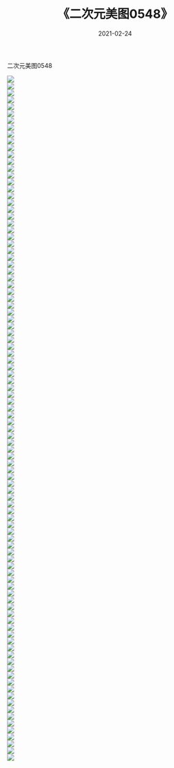 ﻿---
layout: post
title:  《二次元美图0548》
date:   2021-02-24
img: http://imgx.orgx.ga/二次元/2021/二次元美图0548/000.jpg
categories: [美女, 清纯, 唯美]
---

二次元美图0548

 ![](http://imgx.orgx.ga/二次元/2021/二次元美图0548/001.jpg) <br>![](http://imgx.orgx.ga/二次元/2021/二次元美图0548/002.jpg) <br>![](http://imgx.orgx.ga/二次元/2021/二次元美图0548/003.jpg) <br>![](http://imgx.orgx.ga/二次元/2021/二次元美图0548/004.jpg) <br>![](http://imgx.orgx.ga/二次元/2021/二次元美图0548/005.jpg) <br>![](http://imgx.orgx.ga/二次元/2021/二次元美图0548/006.jpg) <br>![](http://imgx.orgx.ga/二次元/2021/二次元美图0548/007.jpg) <br>![](http://imgx.orgx.ga/二次元/2021/二次元美图0548/008.jpg) <br>![](http://imgx.orgx.ga/二次元/2021/二次元美图0548/009.jpg) <br>![](http://imgx.orgx.ga/二次元/2021/二次元美图0548/010.jpg) <br>![](http://imgx.orgx.ga/二次元/2021/二次元美图0548/011.jpg) <br>![](http://imgx.orgx.ga/二次元/2021/二次元美图0548/012.jpg) <br>![](http://imgx.orgx.ga/二次元/2021/二次元美图0548/013.jpg) <br>![](http://imgx.orgx.ga/二次元/2021/二次元美图0548/014.jpg) <br>![](http://imgx.orgx.ga/二次元/2021/二次元美图0548/015.jpg) <br>![](http://imgx.orgx.ga/二次元/2021/二次元美图0548/016.jpg) <br>![](http://imgx.orgx.ga/二次元/2021/二次元美图0548/017.jpg) <br>![](http://imgx.orgx.ga/二次元/2021/二次元美图0548/018.jpg) <br>![](http://imgx.orgx.ga/二次元/2021/二次元美图0548/019.jpg) <br>![](http://imgx.orgx.ga/二次元/2021/二次元美图0548/020.jpg) <br>![](http://imgx.orgx.ga/二次元/2021/二次元美图0548/021.jpg) <br>![](http://imgx.orgx.ga/二次元/2021/二次元美图0548/022.jpg) <br>![](http://imgx.orgx.ga/二次元/2021/二次元美图0548/023.jpg) <br>![](http://imgx.orgx.ga/二次元/2021/二次元美图0548/024.jpg) <br>![](http://imgx.orgx.ga/二次元/2021/二次元美图0548/025.jpg) <br>![](http://imgx.orgx.ga/二次元/2021/二次元美图0548/026.jpg) <br>![](http://imgx.orgx.ga/二次元/2021/二次元美图0548/027.jpg) <br>![](http://imgx.orgx.ga/二次元/2021/二次元美图0548/028.jpg) <br>![](http://imgx.orgx.ga/二次元/2021/二次元美图0548/029.jpg) <br>![](http://imgx.orgx.ga/二次元/2021/二次元美图0548/030.jpg) <br>![](http://imgx.orgx.ga/二次元/2021/二次元美图0548/031.jpg) <br>![](http://imgx.orgx.ga/二次元/2021/二次元美图0548/032.jpg) <br>![](http://imgx.orgx.ga/二次元/2021/二次元美图0548/033.jpg) <br>![](http://imgx.orgx.ga/二次元/2021/二次元美图0548/034.jpg) <br>![](http://imgx.orgx.ga/二次元/2021/二次元美图0548/035.jpg) <br>![](http://imgx.orgx.ga/二次元/2021/二次元美图0548/036.jpg) <br>![](http://imgx.orgx.ga/二次元/2021/二次元美图0548/037.jpg) <br>![](http://imgx.orgx.ga/二次元/2021/二次元美图0548/038.jpg) <br>![](http://imgx.orgx.ga/二次元/2021/二次元美图0548/039.jpg) <br>![](http://imgx.orgx.ga/二次元/2021/二次元美图0548/040.jpg) <br>![](http://imgx.orgx.ga/二次元/2021/二次元美图0548/041.jpg) <br>![](http://imgx.orgx.ga/二次元/2021/二次元美图0548/042.jpg) <br>![](http://imgx.orgx.ga/二次元/2021/二次元美图0548/043.jpg) <br>![](http://imgx.orgx.ga/二次元/2021/二次元美图0548/044.jpg) <br>![](http://imgx.orgx.ga/二次元/2021/二次元美图0548/045.jpg) <br>![](http://imgx.orgx.ga/二次元/2021/二次元美图0548/046.jpg) <br>![](http://imgx.orgx.ga/二次元/2021/二次元美图0548/047.jpg) <br>![](http://imgx.orgx.ga/二次元/2021/二次元美图0548/048.jpg) <br>![](http://imgx.orgx.ga/二次元/2021/二次元美图0548/049.jpg) <br>![](http://imgx.orgx.ga/二次元/2021/二次元美图0548/050.jpg) <br>![](http://imgx.orgx.ga/二次元/2021/二次元美图0548/051.jpg) <br>![](http://imgx.orgx.ga/二次元/2021/二次元美图0548/052.jpg) <br>![](http://imgx.orgx.ga/二次元/2021/二次元美图0548/053.jpg) <br>![](http://imgx.orgx.ga/二次元/2021/二次元美图0548/054.jpg) <br>![](http://imgx.orgx.ga/二次元/2021/二次元美图0548/055.jpg) <br>![](http://imgx.orgx.ga/二次元/2021/二次元美图0548/056.jpg) <br>![](http://imgx.orgx.ga/二次元/2021/二次元美图0548/057.jpg) <br>![](http://imgx.orgx.ga/二次元/2021/二次元美图0548/058.jpg) <br>![](http://imgx.orgx.ga/二次元/2021/二次元美图0548/059.jpg) <br>![](http://imgx.orgx.ga/二次元/2021/二次元美图0548/060.jpg) <br>![](http://imgx.orgx.ga/二次元/2021/二次元美图0548/061.jpg) <br>![](http://imgx.orgx.ga/二次元/2021/二次元美图0548/062.jpg) <br>![](http://imgx.orgx.ga/二次元/2021/二次元美图0548/063.jpg) <br>![](http://imgx.orgx.ga/二次元/2021/二次元美图0548/064.jpg) <br>![](http://imgx.orgx.ga/二次元/2021/二次元美图0548/065.jpg) <br>![](http://imgx.orgx.ga/二次元/2021/二次元美图0548/066.jpg) <br>![](http://imgx.orgx.ga/二次元/2021/二次元美图0548/067.jpg) <br>![](http://imgx.orgx.ga/二次元/2021/二次元美图0548/068.jpg) <br>![](http://imgx.orgx.ga/二次元/2021/二次元美图0548/069.jpg) <br>![](http://imgx.orgx.ga/二次元/2021/二次元美图0548/070.jpg) <br>![](http://imgx.orgx.ga/二次元/2021/二次元美图0548/071.jpg) <br>![](http://imgx.orgx.ga/二次元/2021/二次元美图0548/072.jpg) <br>![](http://imgx.orgx.ga/二次元/2021/二次元美图0548/073.jpg) <br>![](http://imgx.orgx.ga/二次元/2021/二次元美图0548/074.jpg) <br>![](http://imgx.orgx.ga/二次元/2021/二次元美图0548/075.jpg) <br>![](http://imgx.orgx.ga/二次元/2021/二次元美图0548/076.jpg) <br>![](http://imgx.orgx.ga/二次元/2021/二次元美图0548/077.jpg) <br>![](http://imgx.orgx.ga/二次元/2021/二次元美图0548/078.jpg) <br>![](http://imgx.orgx.ga/二次元/2021/二次元美图0548/079.jpg) <br>![](http://imgx.orgx.ga/二次元/2021/二次元美图0548/080.jpg) <br>![](http://imgx.orgx.ga/二次元/2021/二次元美图0548/081.jpg) <br>![](http://imgx.orgx.ga/二次元/2021/二次元美图0548/082.jpg) <br>![](http://imgx.orgx.ga/二次元/2021/二次元美图0548/083.jpg) <br>![](http://imgx.orgx.ga/二次元/2021/二次元美图0548/084.jpg) <br>![](http://imgx.orgx.ga/二次元/2021/二次元美图0548/085.jpg) <br>![](http://imgx.orgx.ga/二次元/2021/二次元美图0548/086.jpg) <br>![](http://imgx.orgx.ga/二次元/2021/二次元美图0548/087.jpg) <br>![](http://imgx.orgx.ga/二次元/2021/二次元美图0548/088.jpg) <br>![](http://imgx.orgx.ga/二次元/2021/二次元美图0548/089.jpg) <br>![](http://imgx.orgx.ga/二次元/2021/二次元美图0548/090.jpg) <br>![](http://imgx.orgx.ga/二次元/2021/二次元美图0548/091.jpg) <br>![](http://imgx.orgx.ga/二次元/2021/二次元美图0548/092.jpg) <br>![](http://imgx.orgx.ga/二次元/2021/二次元美图0548/093.jpg) <br>![](http://imgx.orgx.ga/二次元/2021/二次元美图0548/094.jpg) <br>![](http://imgx.orgx.ga/二次元/2021/二次元美图0548/095.jpg) <br>![](http://imgx.orgx.ga/二次元/2021/二次元美图0548/096.jpg) <br>![](http://imgx.orgx.ga/二次元/2021/二次元美图0548/097.jpg) <br>![](http://imgx.orgx.ga/二次元/2021/二次元美图0548/098.jpg) <br>![](http://imgx.orgx.ga/二次元/2021/二次元美图0548/099.jpg) <br>![](http://imgx.orgx.ga/二次元/2021/二次元美图0548/100.jpg) <br>